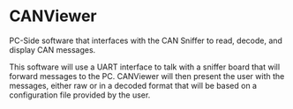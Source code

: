 # CANViewer
PC-Side software that interfaces with the CAN Sniffer to read, decode, and display CAN messages.

This software will use a UART interface to talk with a sniffer board that will forward messages to the PC.
CANViewer will then present the user with the messages, either raw or in a decoded format that will be
based on a configuration file provided by the user.
